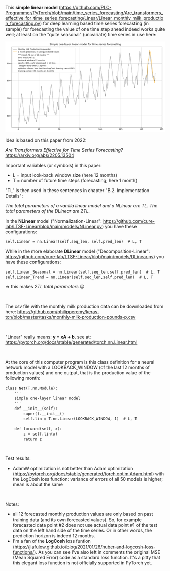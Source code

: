 This **simple linear model** (https://github.com/PLC-Programmer/PyTorch/blob/main/time_series_forecasting/Are_transformers_effective_for_time_series_forecasting/Linear/Linear_monthly_milk_production_forecasting.py) for deep learning based time series forecasting (in sample) for forecasting the value of one time step ahead indeed works quite well; at least on the "quite seasonal" (univariate) time series in use here:

![plot](.//outputs/monthly_milk_production_forecasting_00.png)

Idea is based on this paper from 2022:

*Are Transformers Effective for Time Series Forecasting?* https://arxiv.org/abs/2205.13504

Important variables (or symbols) in this paper:
* L = input look-back window size (here 12 months)
* T = number of future time steps (forecasting; here 1 month)

"TL" is then used in these sentences in chapter "B.2. Implementation Details":

*The total parameters of a vanilla linear model and a NLinear are TL. The total parameters of the DLinear are 2TL.*

In the **NLinear** model ("Normalization-Linear": https://github.com/cure-lab/LTSF-Linear/blob/main/models/NLinear.py) you have these configurations:
```
self.Linear = nn.Linear(self.seq_len, self.pred_len)  # L, T
```

While in the more elaborate **DLinear** model ("Decomposition-Linear": https://github.com/cure-lab/LTSF-Linear/blob/main/models/DLinear.py) you have these configurations:
```
self.Linear_Seasonal = nn.Linear(self.seq_len,self.pred_len)  # L, T
self.Linear_Trend = nn.Linear(self.seq_len,self.pred_len)  # L, T
```
=> this makes *2TL total parameters* :wink:

<br/>

The csv file with the monthly milk production data can be downloaded from here: https://github.com/philipperemy/keras-tcn/blob/master/tasks/monthly-milk-production-pounds-p.csv

<br/>

"Linear" really means: **y = xA + b**, see at: https://pytorch.org/docs/stable/generated/torch.nn.Linear.html

<br/>

At the core of this computer program is this class definition for a neural network model with a LOOKBACK_WINDOW (of the last 12 months of production values) and one output, that is the production value of the following month:

```
class Net(T.nn.Module):
    '''
    simple one-layer linear model
    '''
    def __init__(self):
        super().__init__()
        self.lin = T.nn.Linear(LOOKBACK_WINDOW, 1)  # L, T

    def forward(self, x):
        z = self.lin(x)
        return z
```

<br/>

Test results:
* AdamW optimization is not better than Adam optimization (https://pytorch.org/docs/stable/generated/torch.optim.Adam.html) with the LogCosh loss function: variance of errors of all 50 models is higher; mean is about the same

<br/>

Notes:
* all 12 forecasted monthly production values are only based on past training data (and its own forecasted values). So, for example forecasted data point #2 does not use actual data point #1 of the test data on the left hand side of the time series. Or in other words, the prediction horizon is indeed 12 months.
* I'm a fan of the **LogCosh** loss funtion (https://jiafulow.github.io/blog/2021/01/26/huber-and-logcosh-loss-functions/). As you can see I've also left in comments the original MSE (Mean Squared Error) code as a standard loss function. It's a pitty that this elegant loss function is not officially supported in PyTorch yet.
